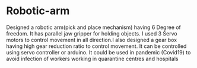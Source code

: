 # Robotic-arm
Designed a robotic arm(pick and place mechanism) having 6 Degree of freedom.
It has parallel jaw gripper for holding objects. I used 3 Servo motors to control movement in all direction.I also designed a  gear box having high gear reduction ratio to control movement.
It can be controlled using servo controller or arduino.
It could be used in pandemic (Covid19) to avoid infection of workers working in quarantine centres and hospitals
